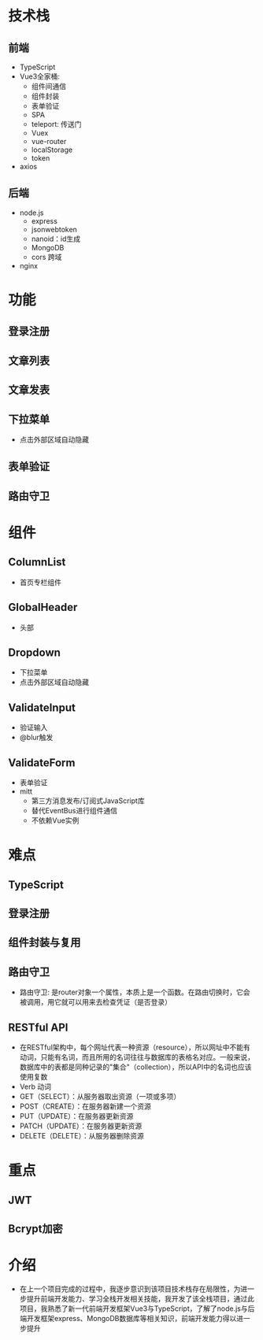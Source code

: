 # 技术栈
## 前端
- TypeScript
- Vue3全家桶: 
  - 组件间通信
  - 组件封装
  - 表单验证
  - SPA
  - teleport: 传送门
  - Vuex
  - vue-router
  - localStorage
  - token
- axios
## 后端
- node.js
  - express
  - jsonwebtoken
  - nanoid：id生成
  - MongoDB
  - cors 跨域
- nginx

# 功能
## 登录注册
## 文章列表
## 文章发表
## 下拉菜单
- 点击外部区域自动隐藏
## 表单验证
## 路由守卫

# 组件
## ColumnList
- 首页专栏组件
## GlobalHeader
- 头部
## Dropdown
- 下拉菜单
- 点击外部区域自动隐藏
## ValidateInput
- 验证输入
- @blur触发
## ValidateForm
- 表单验证
- mitt
  - 第三方消息发布/订阅式JavaScript库
  - 替代EventBus进行组件通信
  - 不依赖Vue实例
## 



# 难点
## TypeScript
## 登录注册
## 组件封装与复用
## 路由守卫
- 路由守卫: 是router对象一个属性，本质上是一个函数。在路由切换时，它会被调用，用它就可以用来去检查凭证（是否登录）
## RESTful API
- 在RESTful架构中，每个网址代表一种资源（resource），所以网址中不能有动词，只能有名词，而且所用的名词往往与数据库的表格名对应。一般来说，数据库中的表都是同种记录的"集合"（collection），所以API中的名词也应该使用复数
- Verb 动词
- GET（SELECT）：从服务器取出资源（一项或多项）
- POST（CREATE）：在服务器新建一个资源
- PUT（UPDATE）：在服务器更新资源
- PATCH（UPDATE）：在服务器更新资源
- DELETE（DELETE）：从服务器删除资源

# 重点
## JWT
## Bcrypt加密

# 介绍
- 在上一个项目完成的过程中，我逐步意识到该项目技术栈存在局限性，为进一步提升前端开发能力、学习全栈开发相关技能，我开发了该全栈项目，通过此项目，我熟悉了新一代前端开发框架Vue3与TypeScript，了解了node.js与后端开发框架express、MongoDB数据库等相关知识，前端开发能力得以进一步提升
